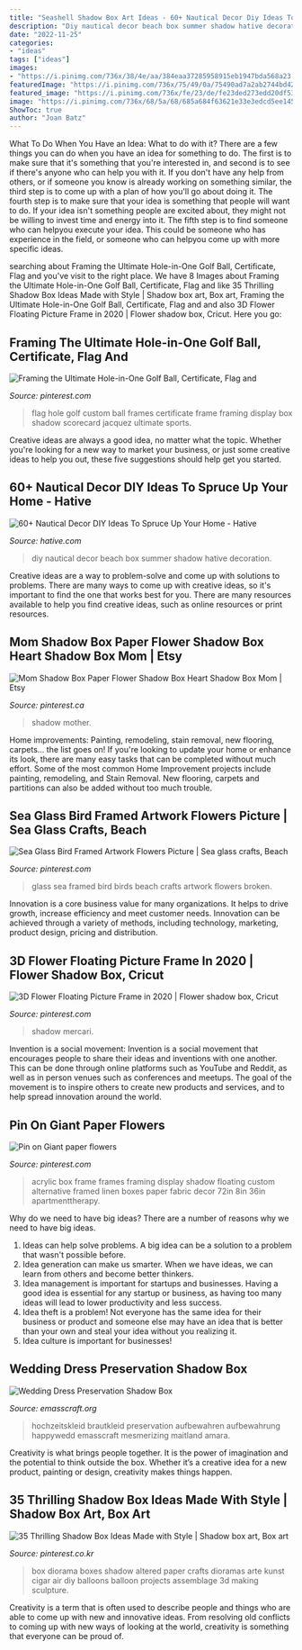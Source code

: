 ```yaml
---
title: "Seashell Shadow Box Art Ideas - 60+ Nautical Decor Diy Ideas To Spruce Up Your Home"
description: "Diy nautical decor beach box summer shadow hative decoration"
date: "2022-11-25"
categories:
- "ideas"
tags: ["ideas"]
images:
- "https://i.pinimg.com/736x/38/4e/aa/384eaa37285958915eb1947bda568a23.jpg"
featuredImage: "https://i.pinimg.com/736x/75/49/0a/75490ad7a2ab2744bd426211f54451cf.jpg"
featured_image: "https://i.pinimg.com/736x/fe/23/de/fe23ded273edd20df5398178610d4ad5.jpg"
image: "https://i.pinimg.com/736x/68/5a/68/685a684f63621e33e3edcd5ee145d2c3.jpg"
ShowToc: true
author: "Joan Batz"
---
```



What To Do When You Have an Idea: What to do with it?
There are a few things you can do when you have an idea for something to do. The first is to make sure that it's something that you're interested in, and second is to see if there's anyone who can help you with it. If you don't have any help from others, or if someone you know is already working on something similar, the third step is to come up with a plan of how you'll go about doing it. The fourth step is to make sure that your idea is something that people will want to do. If your idea isn't something people are excited about, they might not be willing to invest time and energy into it. The fifth step is to find someone who can helpyou execute your idea. This could be someone who has experience in the field, or someone who can helpyou come up with more specific ideas.

	

		
searching about Framing the Ultimate Hole-in-One Golf Ball, Certificate, Flag and you've visit to the right place. We have 8 Images about Framing the Ultimate Hole-in-One Golf Ball, Certificate, Flag and like 35 Thrilling Shadow Box Ideas Made with Style | Shadow box art, Box art, Framing the Ultimate Hole-in-One Golf Ball, Certificate, Flag and and also 3D Flower Floating Picture Frame in 2020 | Flower shadow box, Cricut. Here you go:
		
    
## Framing The Ultimate Hole-in-One Golf Ball, Certificate, Flag And

<img loading=lazy src="https://i.pinimg.com/736x/68/5a/68/685a684f63621e33e3edcd5ee145d2c3.jpg" onerror="this.onerror=null;this.src='https://tse1.mm.bing.net/th?id=OIP.FTcKniCcCw_a9pY6h-rzWQHaK2&amp;pid=15.1';" alt="Framing the Ultimate Hole-in-One Golf Ball, Certificate, Flag and">

_Source: pinterest.com_

>flag hole golf custom ball frames certificate frame framing display box shadow scorecard jacquez ultimate sports. 

	

Creative ideas are always a good idea, no matter what the topic. Whether you're looking for a new way to market your business, or just some creative ideas to help you out, these five suggestions should help get you started.

    
## 60+ Nautical Decor DIY Ideas To Spruce Up Your Home - Hative

<img loading=lazy src="https://hative.com/wp-content/uploads/2017/08/nautical-decoration/58-nautical-decoration-diy-ideas.jpg" onerror="this.onerror=null;this.src='https://tse1.mm.bing.net/th?id=OIP.qhg7xFtkiXe9Gpa3wlrLAAHaO8&amp;pid=15.1';" alt="60+ Nautical Decor DIY Ideas To Spruce Up Your Home - Hative">

_Source: hative.com_

>diy nautical decor beach box summer shadow hative decoration. 

	

Creative ideas are a way to problem-solve and come up with solutions to problems. There are many ways to come up with creative ideas, so it's important to find the one that works best for you. There are many resources available to help you find creative ideas, such as online resources or print resources.

    
## Mom Shadow Box Paper Flower Shadow Box Heart Shadow Box Mom | Etsy

<img loading=lazy src="https://i.pinimg.com/736x/1c/97/a1/1c97a1451026be6a87c65a6b5ade3481.jpg" onerror="this.onerror=null;this.src='https://tse2.mm.bing.net/th?id=OIP.R2UGUtijWhi_eDBb2VsJlwHaJ3&amp;pid=15.1';" alt="Mom Shadow Box Paper Flower Shadow Box Heart Shadow Box Mom | Etsy">

_Source: pinterest.ca_

>shadow mother. 

	

Home improvements: Painting, remodeling, stain removal, new flooring, carpets... the list goes on!
If you're looking to update your home or enhance its look, there are many easy tasks that can be completed without much effort. Some of the most common Home Improvement projects include painting, remodeling, and Stain Removal. New flooring, carpets and partitions can also be added without too much trouble.

    
## Sea Glass Bird Framed Artwork Flowers Picture | Sea Glass Crafts, Beach

<img loading=lazy src="https://i.pinimg.com/736x/fe/23/de/fe23ded273edd20df5398178610d4ad5.jpg" onerror="this.onerror=null;this.src='https://tse2.mm.bing.net/th?id=OIP._K8LGE3JDU5aNOXQ6U489wHaJ4&amp;pid=15.1';" alt="Sea Glass Bird Framed Artwork Flowers Picture | Sea glass crafts, Beach">

_Source: pinterest.com_

>glass sea framed bird birds beach crafts artwork flowers broken. 

	

Innovation is a core business value for many organizations. It helps to drive growth, increase efficiency and meet customer needs. Innovation can be achieved through a variety of methods, including technology, marketing, product design, pricing and distribution.

    
## 3D Flower Floating Picture Frame In 2020 | Flower Shadow Box, Cricut

<img loading=lazy src="https://i.pinimg.com/736x/75/49/0a/75490ad7a2ab2744bd426211f54451cf.jpg" onerror="this.onerror=null;this.src='https://tse4.mm.bing.net/th?id=OIP.nB-9umk9cLk5iTZISfIL0AHaJ4&amp;pid=15.1';" alt="3D Flower Floating Picture Frame in 2020 | Flower shadow box, Cricut">

_Source: pinterest.com_

>shadow mercari. 

	

Invention is a social movement:
Invention is a social movement that encourages people to share their ideas and inventions with one another. This can be done through online platforms such as YouTube and Reddit, as well as in person venues such as conferences and meetups. The goal of the movement is to inspire others to create new products and services, and to help spread innovation around the world.

    
## Pin On Giant Paper Flowers

<img loading=lazy src="https://i.pinimg.com/736x/b8/e5/83/b8e5831af718fb5fb9e8a88502821d5e--acrylic-frames-acrylic-box.jpg" onerror="this.onerror=null;this.src='https://tse2.mm.bing.net/th?id=OIP.F6xwKEUDO2eVYB59ms7phAHaE9&amp;pid=15.1';" alt="Pin on Giant paper flowers">

_Source: pinterest.com_

>acrylic box frame frames framing display shadow floating custom alternative framed linen boxes paper fabric decor 72in 8in 36in apartmenttherapy. 

	

Why do we need to have big ideas?
There are a number of reasons why we need to have big ideas. 
1. Ideas can help solve problems. A big idea can be a solution to a problem that wasn't possible before. 
2. Idea generation can make us smarter. When we have ideas, we can learn from others and become better thinkers. 
3. Idea management is important for startups and businesses. Having a good idea is essential for any startup or business, as having too many ideas will lead to lower productivity and less success. 
4. Idea theft is a problem! Not everyone has the same idea for their business or product and someone else may have an idea that is better than your own and steal your idea without you realizing it. 
5. Idea culture is important for businesses!

    
## Wedding Dress Preservation Shadow Box

<img loading=lazy src="https://www.emasscraft.org/wp-content/uploads/2017/03/1000_ideas_about_wedding_dress_display_on_emasscraft_org_8.jpg" onerror="this.onerror=null;this.src='https://tse4.mm.bing.net/th?id=OIP.kaRgQZGJQ5ruprCFKcO3RwHaJ3&amp;pid=15.1';" alt="Wedding Dress Preservation Shadow Box">

_Source: emasscraft.org_

>hochzeitskleid brautkleid preservation aufbewahren aufbewahrung happywedd emasscraft mesmerizing maitland amara. 

	

Creativity is what brings people together. It is the power of imagination and the potential to think outside the box. Whether it’s a creative idea for a new product, painting or design, creativity makes things happen.

    
## 35 Thrilling Shadow Box Ideas Made With Style | Shadow Box Art, Box Art

<img loading=lazy src="https://i.pinimg.com/736x/38/4e/aa/384eaa37285958915eb1947bda568a23.jpg" onerror="this.onerror=null;this.src='https://tse2.mm.bing.net/th?id=OIP.yiIrXO3hgXp6E2w3CBZX9QHaJ6&amp;pid=15.1';" alt="35 Thrilling Shadow Box Ideas Made with Style | Shadow box art, Box art">

_Source: pinterest.co.kr_

>box diorama boxes shadow altered paper crafts dioramas arte kunst cigar air diy balloons balloon projects assemblage 3d making sculpture. 

	

Creativity is a term that is often used to describe people and things who are able to come up with new and innovative ideas. From resolving old conflicts to coming up with new ways of looking at the world, creativity is something that everyone can be proud of.

